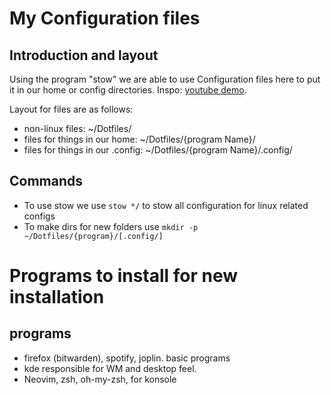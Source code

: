 # My Configuration files

## Introduction and layout
Using the program "stow" we are able to use Configuration files here to put it in our home or config directories. Inspo: [youtube demo](https://www.youtube.com/watch?v=90xMTKml9O0).

Layout for files are as follows:
* non-linux files: ~/Dotfiles/
* files for things in our home: ~/Dotfiles/{program Name}/
* files for things in our .config: ~/Dotfiles/{program Name}/.config/

## Commands
* To use stow we use `stow */` to stow all configuration for linux related configs
* To make dirs for new folders use `mkdir -p ~/Dotfiles/{program}/[.config/]`



# Programs to install for new installation
## programs
* firefox (bitwarden), spotify, joplin. basic programs
* kde responsible for WM and desktop feel.
* Neovim, zsh, oh-my-zsh, for konsole
